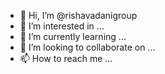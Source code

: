 - 👋 Hi, I’m @rishavadanigroup
- 👀 I’m interested in ...
- 🌱 I’m currently learning ...
- 💞️ I’m looking to collaborate on ...
- 📫 How to reach me ...

<!---
rishavadanigroup/rishavadanigroup is a ✨ special ✨ repository because its `README.md` (this file) appears on your GitHub profile.
You can click the Preview link to take a look at your changes.
--->
